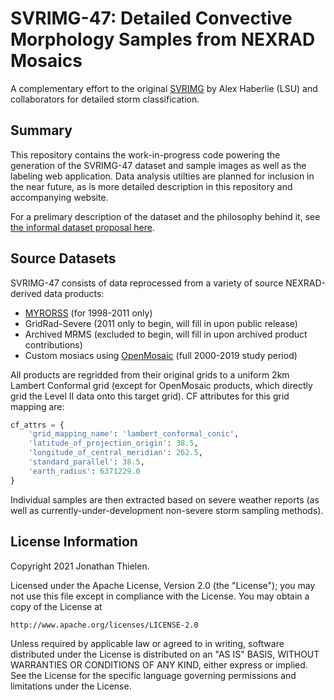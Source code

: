 # SVRIMG-47: Detailed Convective Morphology Samples from NEXRAD Mosaics

A complementary effort to the original [SVRIMG](http://www.svrimg.org/) by Alex Haberlie (LSU) and collaborators for detailed storm classification.

## Summary

This repository contains the work-in-progress code powering the generation of the SVRIMG-47 dataset and sample images as well as the labeling web application. Data analysis utilties are planned for inclusion in the near future, as is more detailed description in this repository and accompanying website.

For a prelimary description of the dataset and the philosophy behind it, see [the informal dataset proposal here](https://hackmd.io/@jthielen/morphology_dataset).

## Source Datasets

SVRIMG-47 consists of data reprocessed from a variety of source NEXRAD-derived data products:

- [MYRORSS](https://osf.io/8f4v2/) (for 1998-2011 only)
- GridRad-Severe (2011 only to begin, will fill in upon public release)
- Archived MRMS (excluded to begin, will fill in upon archived product contributions)
- Custom mosiacs using [OpenMosaic](https://github.com/jthielen/OpenMosaic) (full 2000-2019 study period)

All products are regridded from their original grids to a uniform 2km Lambert Conformal grid (except for OpenMosaic products, which directly grid the Level II data onto this target grid). CF attributes for this grid mapping are:

```python
cf_attrs = {
    'grid_mapping_name': 'lambert_conformal_conic',
    'latitude_of_projection_origin': 38.5,
    'longitude_of_central_meridian': 262.5,
    'standard_parallel': 38.5,
    'earth_radius': 6371229.0
}
```

Individual samples are then extracted based on severe weather reports (as well as currently-under-development non-severe storm sampling methods).

## License Information

Copyright 2021 Jonathan Thielen.

Licensed under the Apache License, Version 2.0 (the "License");
you may not use this file except in compliance with the License.
You may obtain a copy of the License at

    http://www.apache.org/licenses/LICENSE-2.0

Unless required by applicable law or agreed to in writing, software
distributed under the License is distributed on an "AS IS" BASIS,
WITHOUT WARRANTIES OR CONDITIONS OF ANY KIND, either express or implied.
See the License for the specific language governing permissions and
limitations under the License.

